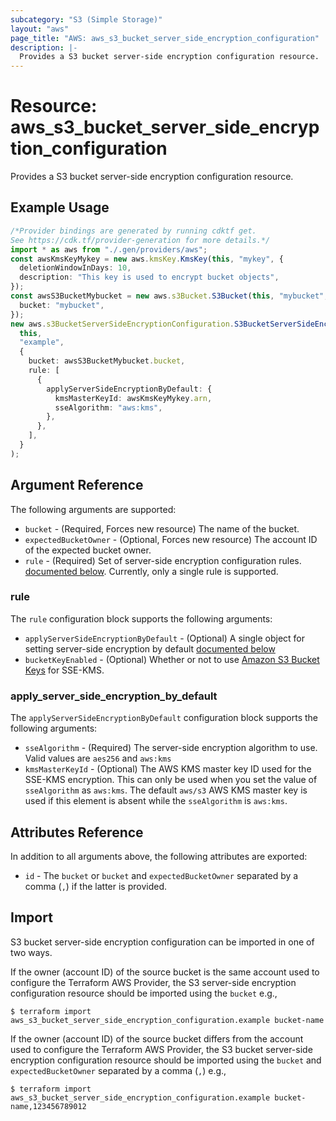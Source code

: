 ```yaml
---
subcategory: "S3 (Simple Storage)"
layout: "aws"
page_title: "AWS: aws_s3_bucket_server_side_encryption_configuration"
description: |-
  Provides a S3 bucket server-side encryption configuration resource.
---
```


# Resource: aws\_s3\_bucket\_server\_side\_encryption\_configuration

Provides a S3 bucket server-side encryption configuration resource.

## Example Usage

```typescript
/*Provider bindings are generated by running cdktf get.
See https://cdk.tf/provider-generation for more details.*/
import * as aws from "./.gen/providers/aws";
const awsKmsKeyMykey = new aws.kmsKey.KmsKey(this, "mykey", {
  deletionWindowInDays: 10,
  description: "This key is used to encrypt bucket objects",
});
const awsS3BucketMybucket = new aws.s3Bucket.S3Bucket(this, "mybucket", {
  bucket: "mybucket",
});
new aws.s3BucketServerSideEncryptionConfiguration.S3BucketServerSideEncryptionConfigurationA(
  this,
  "example",
  {
    bucket: awsS3BucketMybucket.bucket,
    rule: [
      {
        applyServerSideEncryptionByDefault: {
          kmsMasterKeyId: awsKmsKeyMykey.arn,
          sseAlgorithm: "aws:kms",
        },
      },
    ],
  }
);

```

## Argument Reference

The following arguments are supported:

* `bucket` - (Required, Forces new resource) The name of the bucket.
* `expectedBucketOwner` - (Optional, Forces new resource) The account ID of the expected bucket owner.
* `rule` - (Required) Set of server-side encryption configuration rules. [documented below](#rule). Currently, only a single rule is supported.

### rule

The `rule` configuration block supports the following arguments:

* `applyServerSideEncryptionByDefault` - (Optional) A single object for setting server-side encryption by default [documented below](#apply_server_side_encryption_by_default)
* `bucketKeyEnabled` - (Optional) Whether or not to use [Amazon S3 Bucket Keys](https://docs.aws.amazon.com/AmazonS3/latest/dev/bucket-key.html) for SSE-KMS.

### apply\_server\_side\_encryption\_by\_default

The `applyServerSideEncryptionByDefault` configuration block supports the following arguments:

* `sseAlgorithm` - (Required) The server-side encryption algorithm to use. Valid values are `aes256` and `aws:kms`
* `kmsMasterKeyId` - (Optional) The AWS KMS master key ID used for the SSE-KMS encryption. This can only be used when you set the value of `sseAlgorithm` as `aws:kms`. The default `aws/s3` AWS KMS master key is used if this element is absent while the `sseAlgorithm` is `aws:kms`.

## Attributes Reference

In addition to all arguments above, the following attributes are exported:

* `id` - The `bucket` or `bucket` and `expectedBucketOwner` separated by a comma (`,`) if the latter is provided.

## Import

S3 bucket server-side encryption configuration can be imported in one of two ways.

If the owner (account ID) of the source bucket is the same account used to configure the Terraform AWS Provider,
the S3 server-side encryption configuration resource should be imported using the `bucket` e.g.,

```console
$ terraform import aws_s3_bucket_server_side_encryption_configuration.example bucket-name
```

If the owner (account ID) of the source bucket differs from the account used to configure the Terraform AWS Provider,
the S3 bucket server-side encryption configuration resource should be imported using the `bucket` and `expectedBucketOwner` separated by a comma (`,`) e.g.,

```console
$ terraform import aws_s3_bucket_server_side_encryption_configuration.example bucket-name,123456789012
```
